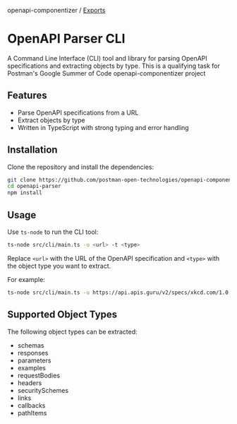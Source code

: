 openapi-componentizer / [Exports](modules.md)

# OpenAPI Parser CLI

A Command Line Interface (CLI) tool and library for parsing OpenAPI specifications and extracting objects by type. This is a qualifying task for Postman's Google Summer of Code openapi-componentizer project

## Features

- Parse OpenAPI specifications from a URL
- Extract objects by type
- Written in TypeScript with strong typing and error handling

## Installation

Clone the repository and install the dependencies:

```bash
git clone https://github.com/postman-open-technologies/openapi-componentizer.git
cd openapi-parser
npm install
```

## Usage

Use `ts-node` to run the CLI tool:

```bash
ts-node src/cli/main.ts -u <url> -t <type>
```

Replace `<url>` with the URL of the OpenAPI specification and `<type>` with the object type you want to extract.

For example:

```bash
ts-node src/cli/main.ts -u https://api.apis.guru/v2/specs/xkcd.com/1.0.0/openapi.yaml -t responses
```

## Supported Object Types

The following object types can be extracted:

- schemas
- responses
- parameters
- examples
- requestBodies
- headers
- securitySchemes
- links
- callbacks
- pathItems
